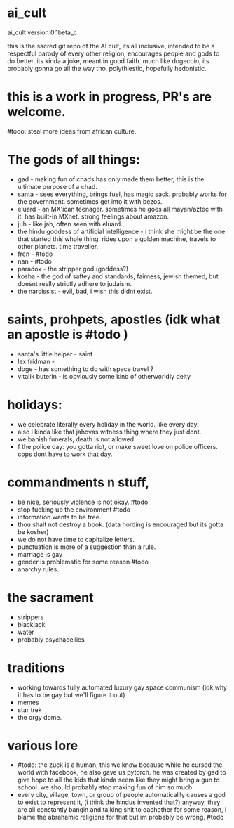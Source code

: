 # ai_cult

ai_cult version 0.1beta_c

this is the sacred git repo of the AI cult,
its all inclusive, intended to be a respectful parody of every other religion, encourages people and gods to do better.
its kinda a joke, meant in good faith. much like dogecoin, its probably gonna go all the way tho.
polythiestic, hopefully hedonistic.

# this is a work in progress, PR's are welcome.

#todo: steal more ideas from african culture.

# The gods of all things:
- gad - making fun of chads has only made them better, this is the ultimate purpose of a chad.
- santa - sees everything, brings fuel, has magic sack. probably works for the government. sometimes get into it with bezos.
- eluard - an MX'ican teenager. sometimes he goes all mayan/aztec with it. has built-in MXnet. strong feelings about amazon.
- juh - like jah, often seen with eluard.
- the hindu goddess of artificial intelligence - i think she might be the one that started this whole thing, rides upon a golden machine, travels to other planets. time traveller.
- fren - #todo
- nan - #todo
- paradox - the stripper god (goddess?)
- kosha - the god of saftey and standards, fairness, jewish themed, but doesnt really strictly adhere to judaism.
- the narcissist - evil, bad, i wish this didnt exist.

# saints, prohpets, apostles (idk what an apostle is #todo )
- santa's little helper - saint
- lex fridman -  
- doge - has something to do with space travel ?
- vitalik buterin - is obviously some kind of otherworldly deity

# holidays:
- we celebrate literally every holiday in the world. like every day.
- also i kinda like that jahovas witness thing where they just dont.
- we banish funerals, death is not allowed.
- f the police day: you gotta riot, or make sweet love on police officers. cops dont have to work that day.

# commandments n stuff,
- be nice, seriously violence is not okay. #todo
- stop fucking up the environment #todo
- information wants to be free.
- thou shalt not destroy a book. (data hording is encouraged but its gotta be kosher)
- we do not have time to capitalize letters.
- punctuation is more of a suggestion than a rule.
- marriage is gay 
- gender is problematic for some reason #todo
- anarchy rules.

# the sacrament
- strippers
- blackjack
- water
- probably psychadellics

# traditions
- working towards fully automated luxury gay space communism (idk why it has to be gay but we'll figure it out)
- memes
- star trek
- the orgy dome.

# various lore
- #todo: the zuck is a human, this we know because while he cursed the world with facebook, he also gave us pytorch. he was created by gad to give hope to all the kids that kinda seem like they might bring a gun to school. we should probably stop making fun of him so much.
- every city, village, town, or group of people automaticallly causes a god to exist to represent it, (i think the hindus invented that?) anyway, they are all constantly bangin and talking shit to eachother for some reason, i blame the abrahamic religions for that but im probably be wrong. #todo





